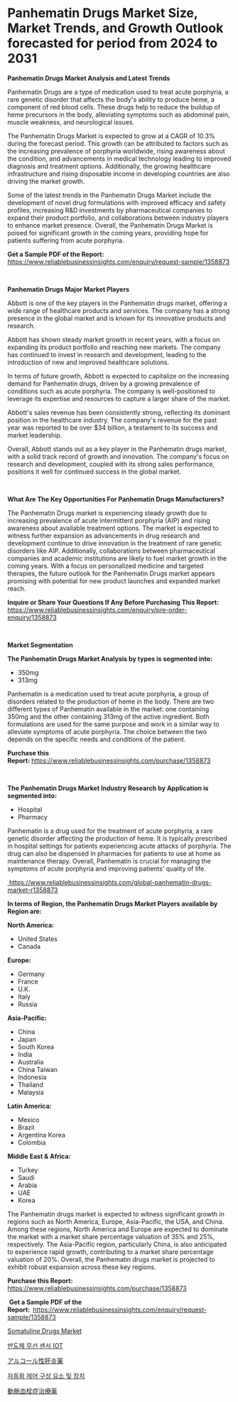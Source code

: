 <p><h1>Panhematin Drugs Market Size, Market Trends, and Growth Outlook forecasted for period from 2024 to 2031</h1></p><p><strong>Panhematin Drugs Market Analysis and Latest Trends</strong></p>
<p><p>Panhematin Drugs are a type of medication used to treat acute porphyria, a rare genetic disorder that affects the body's ability to produce heme, a component of red blood cells. These drugs help to reduce the buildup of heme precursors in the body, alleviating symptoms such as abdominal pain, muscle weakness, and neurological issues.</p><p>The Panhematin Drugs Market is expected to grow at a CAGR of 10.3% during the forecast period. This growth can be attributed to factors such as the increasing prevalence of porphyria worldwide, rising awareness about the condition, and advancements in medical technology leading to improved diagnosis and treatment options. Additionally, the growing healthcare infrastructure and rising disposable income in developing countries are also driving the market growth.</p><p>Some of the latest trends in the Panhematin Drugs Market include the development of novel drug formulations with improved efficacy and safety profiles, increasing R&D investments by pharmaceutical companies to expand their product portfolio, and collaborations between industry players to enhance market presence. Overall, the Panhematin Drugs Market is poised for significant growth in the coming years, providing hope for patients suffering from acute porphyria.</p></p>
<p><strong>Get a Sample PDF of the Report:&nbsp;</strong> <a href="https://www.reliablebusinessinsights.com/enquiry/request-sample/1358873">https://www.reliablebusinessinsights.com/enquiry/request-sample/1358873</a></p>
<p>&nbsp;</p>
<p><strong>Panhematin Drugs Major Market Players</strong></p>
<p><p>Abbott is one of the key players in the Panhematin drugs market, offering a wide range of healthcare products and services. The company has a strong presence in the global market and is known for its innovative products and research.</p><p>Abbott has shown steady market growth in recent years, with a focus on expanding its product portfolio and reaching new markets. The company has continued to invest in research and development, leading to the introduction of new and improved healthcare solutions.</p><p>In terms of future growth, Abbott is expected to capitalize on the increasing demand for Panhematin drugs, driven by a growing prevalence of conditions such as acute porphyria. The company is well-positioned to leverage its expertise and resources to capture a larger share of the market.</p><p>Abbott's sales revenue has been consistently strong, reflecting its dominant position in the healthcare industry. The company's revenue for the past year was reported to be over $34 billion, a testament to its success and market leadership.</p><p>Overall, Abbott stands out as a key player in the Panhematin drugs market, with a solid track record of growth and innovation. The company's focus on research and development, coupled with its strong sales performance, positions it well for continued success in the global market.</p></p>
<p>&nbsp;</p>
<p><strong>What Are The Key Opportunities For Panhematin Drugs Manufacturers?</strong></p>
<p><p>The Panhematin Drugs market is experiencing steady growth due to increasing prevalence of acute intermittent porphyria (AIP) and rising awareness about available treatment options. The market is expected to witness further expansion as advancements in drug research and development continue to drive innovation in the treatment of rare genetic disorders like AIP. Additionally, collaborations between pharmaceutical companies and academic institutions are likely to fuel market growth in the coming years. With a focus on personalized medicine and targeted therapies, the future outlook for the Panhematin Drugs market appears promising with potential for new product launches and expanded market reach.</p></p>
<p><strong>Inquire or Share Your Questions If Any Before Purchasing This Report:</strong> <a href="https://www.reliablebusinessinsights.com/enquiry/pre-order-enquiry/1358873">https://www.reliablebusinessinsights.com/enquiry/pre-order-enquiry/1358873</a></p>
<p>&nbsp;</p>
<p><strong>Market Segmentation</strong></p>
<p><strong>The Panhematin Drugs Market Analysis by types is segmented into:</strong></p>
<p><ul><li>350mg</li><li>313mg</li></ul></p>
<p><p>Panhematin is a medication used to treat acute porphyria, a group of disorders related to the production of heme in the body. There are two different types of Panhematin available in the market: one containing 350mg and the other containing 313mg of the active ingredient. Both formulations are used for the same purpose and work in a similar way to alleviate symptoms of acute porphyria. The choice between the two depends on the specific needs and conditions of the patient.</p></p>
<p><strong>Purchase this Report:&nbsp;</strong><a href="https://www.reliablebusinessinsights.com/purchase/1358873">https://www.reliablebusinessinsights.com/purchase/1358873</a></p>
<p>&nbsp;</p>
<p><strong>The Panhematin Drugs Market Industry Research by Application is segmented into:</strong></p>
<p><ul><li>Hospital</li><li>Pharmacy</li></ul></p>
<p><p>Panhematin is a drug used for the treatment of acute porphyria, a rare genetic disorder affecting the production of heme. It is typically prescribed in hospital settings for patients experiencing acute attacks of porphyria. The drug can also be dispensed in pharmacies for patients to use at home as maintenance therapy. Overall, Panhematin is crucial for managing the symptoms of acute porphyria and improving patients' quality of life.</p></p>
<p><a href="https://www.reliablebusinessinsights.com/global-panhematin-drugs-market-r1358873">&nbsp;https://www.reliablebusinessinsights.com/global-panhematin-drugs-market-r1358873</a></p>
<p><strong>In terms of Region, the Panhematin Drugs Market Players available by Region are:</strong></p>
<p>
    <p> <strong> North America: </strong>
        <ul>
            <li>United States</li>
            <li>Canada</li>
        </ul>
        </p> 
    <p> <strong> Europe: </strong>
        <ul>
            <li>Germany</li>
            <li>France</li>
            <li>U.K.</li>
            <li>Italy</li>
            <li>Russia</li>
        </ul>
        </p> 
    <p> <strong> Asia-Pacific: </strong>
        <ul>
            <li>China</li>
            <li>Japan</li>
            <li>South Korea</li>
            <li>India</li>
            <li>Australia</li>
            <li>China Taiwan</li>
            <li>Indonesia</li>
            <li>Thailand</li>
            <li>Malaysia</li>
        </ul>
        </p> 
    <p> <strong> Latin America: </strong>
        <ul>
            <li>Mexico</li>
            <li>Brazil</li>
            <li>Argentina Korea</li>
            <li>Colombia</li>
        </ul>
        </p> 
    <p> <strong> Middle East & Africa: </strong>
        <ul>
            <li>Turkey</li>
            <li>Saudi</li>
            <li>Arabia</li>
            <li>UAE</li>
            <li>Korea</li>
        </ul>
    </p>
    </p>
<p><p>The Panhematin drugs market is expected to witness significant growth in regions such as North America, Europe, Asia-Pacific, the USA, and China. Among these regions, North America and Europe are expected to dominate the market with a market share percentage valuation of 35% and 25%, respectively. The Asia-Pacific region, particularly China, is also anticipated to experience rapid growth, contributing to a market share percentage valuation of 20%. Overall, the Panhematin drugs market is projected to exhibit robust expansion across these key regions.</p></p>
<p><strong>Purchase this Report: </strong><a href="https://www.reliablebusinessinsights.com/purchase/1358873">https://www.reliablebusinessinsights.com/purchase/1358873</a></p>
<p>&nbsp;<strong>Get a Sample PDF of the Report:&nbsp;&nbsp;</strong><a href="https://www.reliablebusinessinsights.com/enquiry/request-sample/1358873">https://www.reliablebusinessinsights.com/enquiry/request-sample/1358873</a></p>
<p><strong></strong></p>
<p><p><a href="https://github.com/Alonsoolds3wq1d81czn8rbol/Market-Research-Report-List-2/blob/main/somatuline-drugs-market.md">Somatuline Drugs Market</a></p><p><a href="https://github.com/iansanftyord09878/Market-Research-Report-List-1/blob/main/188350681679.md">반도체 무선 센서 IOT</a></p><p><a href="https://github.com/charm854/Market-Research-Report-List-1/blob/main/194335789062.md">アルコール性肝炎薬</a></p><p><a href="https://github.com/Skyleitney456456/Market-Research-Report-List-1/blob/main/728123481678.md">자동화 제어 구성 요소 및 장치</a></p><p><a href="https://github.com/MacyOrn/Market-Research-Report-List-1/blob/main/170787089063.md">動脈血栓症治療薬</a></p></p>